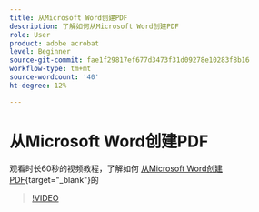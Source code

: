 ```yaml
---
title: 从Microsoft Word创建PDF
description: 了解如何从Microsoft Word创建PDF
role: User
product: adobe acrobat
level: Beginner
source-git-commit: fae1f29817ef677d3473f31d09278e10283f8b16
workflow-type: tm+mt
source-wordcount: '40'
ht-degree: 12%

---
```


# 从Microsoft Word创建PDF

观看时长60秒的视频教程，了解如何 [从Microsoft Word创建PDF](https://www.adobe.com/acrobat/online/word-to-pdf.html){target="_blank"}的

>[!VIDEO](https://video.tv.adobe.com/v/342627?quality=12&learn=on&hidetitle=true)
